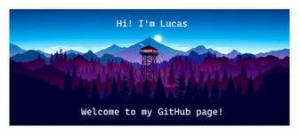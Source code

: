 <img alt="background" src="src\images\bg.jpg"/>
<!--
![](https://komarev.com/ghpvc/?username=LucasKoval&style=plastic)   //Profile views counter
-->
